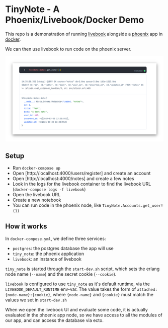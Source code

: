 # TinyNote - A Phoenix/Livebook/Docker Demo

This repo is a demonstration of running [livebook](https://livebook.dev)
alongside a [phoenix](https://www.phoenixframework.org/) app in
[docker](https://www.docker.com/).

We can then use livebook to run code on the phoenix server.

![a screenshot of livebook](./assets/lead-screenshot.png)

## Setup

- Run `docker-compose up`
- Open [http://localhost:4000/users/register] and create an account
- Open [http://localhost:4000/notes] and create a few notes
- Look in the logs for the livebook container to find the livebook URL
  (`docker-compose logs -f livebook`)
- Open the livebook URL
- Create a new notebook
- You can run code in the phoenix node, like `TinyNote.Accounts.get_user!(1)`

## How it works

In `docker-compose.yml`, we define three services:

- `postgres`: the postgres database the app will use
- `tiny_note`: the phoenix application
- `livebook`: an instance of livebook

`tiny_note` is started through the `start-dev.sh` script, which sets the erlang
node name (`--name`) and the secret cookie (`--cookie`).

`livebook` is configured to use `tiny_note` as it's default runtime, via the
`LIVEBOOK_DEFAULT_RUNTIME` env-var. The value takes the form of
`attached:{node-name}:{cookie}`, where `{node-name}` and `{cookie}` must match
the values we set in `start-dev.sh`

When we open the livebook UI and evaluate some code, it is actually evaluated
in the phoenix app node, so we have access to all the modules of our app, and
can access the database via ecto.
